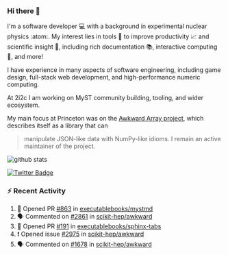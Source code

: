 ### Hi there 👋 

I'm a software developer 💻 with a background in experimental nuclear physics :atom:. My interest lies in tools :wrench: to improve productivity :chart_with_upwards_trend: and scientific insight :telescope:, including rich documentation 📚, interactive computing 🧮, and more! 

I have experience in many aspects of software engineering, including game design, full-stack web development, and high-performance numeric computing. 

At 2i2c I am working on MyST community building, tooling, and wider ecosystem. 

My main focus at Princeton was on the [Awkward Array project](awkward-array.org/), which describes itself as a library that can 
> manipulate JSON-like data with NumPy-like idioms. I remain an active maintainer of the project. 

![github stats](https://github-readme-stats.vercel.app/api?username=agoose77&show_icons=true&hide_rank=true&hide_title=true&bg_color=30,e76445,904e95&text_color=efe3ec&icon_color=efe3ec)
<!--
**agoose77/agoose77** is a ✨ _special_ ✨ repository because its `README.md` (this file) appears on your GitHub profile.

Here are some ideas to get you started:

- 🔭 I’m currently working on ...
- 🌱 I’m currently learning ...
- 👯 I’m looking to collaborate on ...
- 🤔 I’m looking for help with ...
- 💬 Ask me about ...
- 📫 How to reach me: ...
- 😄 Pronouns: ...
- ⚡ Fun fact: ...
-->

[![Twitter Badge](https://img.shields.io/twitter/follow/agoose77?style=flat-square&logo=Twitter&logoColor=white&color=cornflowerblue)](https://twitter.com/agoose77)

### :zap: Recent Activity

<!--START_SECTION:activity-->
1. 💪 Opened PR [#863](https://github.com/executablebooks/mystmd/pull/863) in [executablebooks/mystmd](https://github.com/executablebooks/mystmd)
2. 🗣 Commented on [#2861](https://github.com/scikit-hep/awkward/issues/2861#issuecomment-1903762342) in [scikit-hep/awkward](https://github.com/scikit-hep/awkward)
3. 💪 Opened PR [#191](https://github.com/executablebooks/sphinx-tabs/pull/191) in [executablebooks/sphinx-tabs](https://github.com/executablebooks/sphinx-tabs)
4. ❗ Opened issue [#2975](https://github.com/scikit-hep/awkward/issues/2975) in [scikit-hep/awkward](https://github.com/scikit-hep/awkward)
5. 🗣 Commented on [#1678](https://github.com/scikit-hep/awkward/issues/1678#issuecomment-1902316520) in [scikit-hep/awkward](https://github.com/scikit-hep/awkward)
<!--END_SECTION:activity-->
